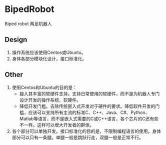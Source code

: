 # BipedRobot
Biped robot 两足机器人


## Design
1. 操作系统应该使用Centos或Ubuntu。
2. 身体各部分模块化设计，接口标准化。


## Other
1. 使用Centos和Ubuntu的目的是：
   - 接入其丰富的软硬件支持。支持日常使用的软硬件，而不是为机器人专门设计开发的操作系统、软硬件。
   - 降低开发门槛。去除传统嵌入式开发对于硬件的要求。降低软件开发的门槛，应该可以支持所有主流的标准C、C++、Java、C#、Python、Matlab等语言，而不是嵌入式需要的C或C++语言，各个芯片的C还有些不一样。这样可以增大开发者的群体。
2. 各个部分可以单独开发。接口标准化的目的是，不限制编程语言的使用。身体部分可以只有一条腿。单腿一般是跳跃行走，双腿一般是正常不行。